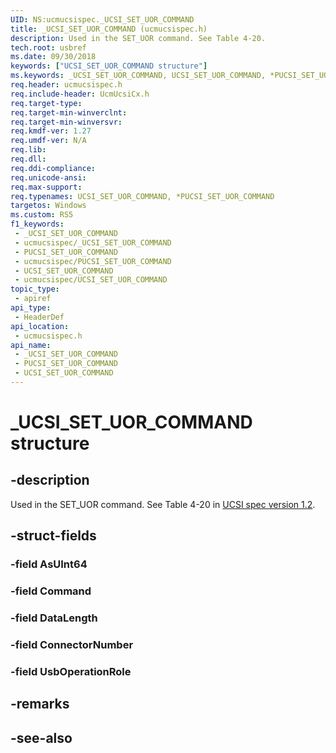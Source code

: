 ```yaml
---
UID: NS:ucmucsispec._UCSI_SET_UOR_COMMAND
title: _UCSI_SET_UOR_COMMAND (ucmucsispec.h)
description: Used in the SET_UOR command. See Table 4-20.
tech.root: usbref
ms.date: 09/30/2018
keywords: ["UCSI_SET_UOR_COMMAND structure"]
ms.keywords: _UCSI_SET_UOR_COMMAND, UCSI_SET_UOR_COMMAND, *PUCSI_SET_UOR_COMMAND,
req.header: ucmucsispec.h
req.include-header: UcmUcsiCx.h
req.target-type: 
req.target-min-winverclnt: 
req.target-min-winversvr: 
req.kmdf-ver: 1.27
req.umdf-ver: N/A
req.lib: 
req.dll: 
req.ddi-compliance: 
req.unicode-ansi: 
req.max-support: 
req.typenames: UCSI_SET_UOR_COMMAND, *PUCSI_SET_UOR_COMMAND
targetos: Windows
ms.custom: RS5
f1_keywords:
 - _UCSI_SET_UOR_COMMAND
 - ucmucsispec/_UCSI_SET_UOR_COMMAND
 - PUCSI_SET_UOR_COMMAND
 - ucmucsispec/PUCSI_SET_UOR_COMMAND
 - UCSI_SET_UOR_COMMAND
 - ucmucsispec/UCSI_SET_UOR_COMMAND
topic_type:
 - apiref
api_type:
 - HeaderDef
api_location:
 - ucmucsispec.h
api_name:
 - _UCSI_SET_UOR_COMMAND
 - PUCSI_SET_UOR_COMMAND
 - UCSI_SET_UOR_COMMAND
---
```


# _UCSI_SET_UOR_COMMAND structure


## -description

Used in the SET_UOR command. See Table 4-20 in [UCSI spec version 1.2](https://www.intel.com/content/dam/www/public/us/en/documents/technical-specifications/usb-type-c-ucsi-spec.pdf).

## -struct-fields

### -field AsUInt64

### -field Command

### -field DataLength

### -field ConnectorNumber

### -field UsbOperationRole

## -remarks

## -see-also


